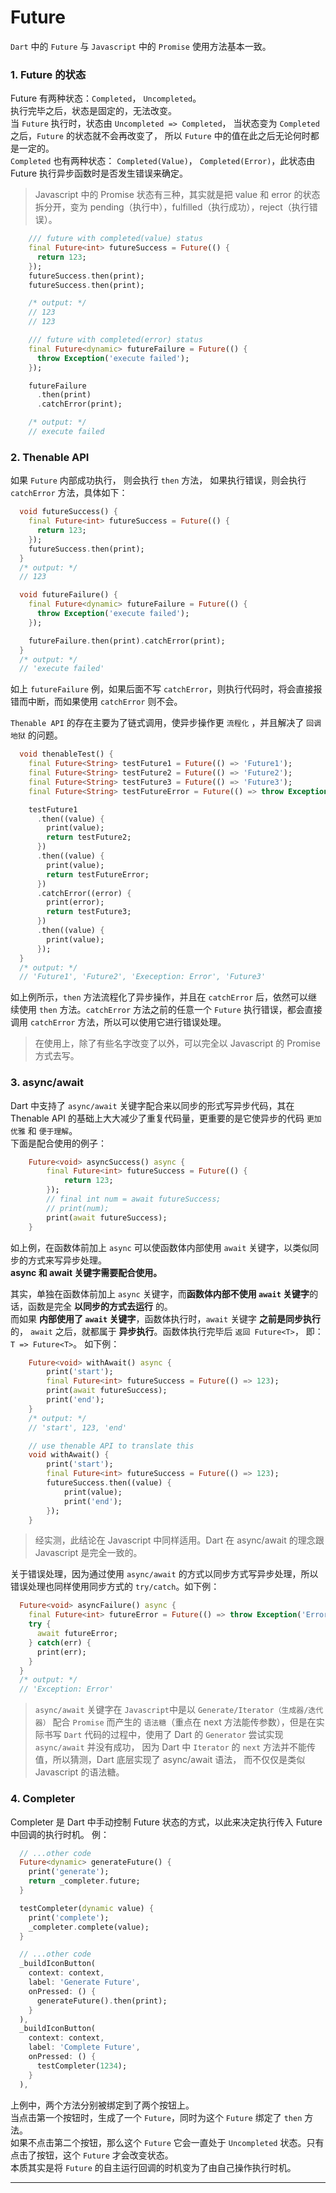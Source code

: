 # Future  
`Dart` 中的 `Future` 与 `Javascript` 中的 `Promise` 使用方法基本一致。  
### 1\. Future 的状态  
Future 有两种状态：`Completed`， `Uncompleted`。  
执行完毕之后，状态是固定的，无法改变。  
当 `Future` 执行时，状态由 `Uncompleted => Completed`， 当状态变为 `Completed` 之后，`Future` 的状态就不会再改变了， 所以 `Future` 中的值在此之后无论何时都是一定的。  
`Completed` 也有两种状态： `Completed(Value)`， `Completed(Error)`，此状态由 Future 执行异步函数时是否发生错误来确定。  
> Javascript 中的 Promise 状态有三种，其实就是把 value 和 error 的状态拆分开，变为 pending（执行中），fulfilled（执行成功），reject（执行错误）。  
```dart
    /// future with completed(value) status
    final Future<int> futureSuccess = Future(() {
      return 123;
    });
    futureSuccess.then(print);
    futureSuccess.then(print);

    /* output: */
    // 123
    // 123

    /// future with completed(error) status
    final Future<dynamic> futureFailure = Future(() {
      throw Exception('execute failed');
    });

    futureFailure
      .then(print)
      .catchError(print);

    /* output: */
    // execute failed
```

### 2\. Thenable API  
如果 `Future` 内部成功执行， 则会执行 `then` 方法， 如果执行错误，则会执行 `catchError` 方法，具体如下：  
```dart
  void futureSuccess() {
    final Future<int> futureSuccess = Future(() {
      return 123;
    });
    futureSuccess.then(print);
  }
  /* output: */
  // 123

  void futureFailure() {
    final Future<dynamic> futureFailure = Future(() {
      throw Exception('execute failed');
    });

    futureFailure.then(print).catchError(print);
  }
  /* output: */
  // 'execute failed'
```
如上 `futureFailure` 例，如果后面不写 `catchError`，则执行代码时，将会直接报错而中断，而如果使用 `catchError` 则不会。  
  
`Thenable API` 的存在主要为了链式调用，使异步操作更 `流程化` ，并且解决了 `回调地狱` 的问题。
```dart
  void thenableTest() {
    final Future<String> testFuture1 = Future(() => 'Future1');
    final Future<String> testFuture2 = Future(() => 'Future2');
    final Future<String> testFuture3 = Future(() => 'Future3');
    final Future<String> testFutureError = Future(() => throw Exception('Error'));

    testFuture1
      .then((value) {
        print(value);
        return testFuture2;
      })
      .then((value) {
        print(value);
        return testFutureError;
      })
      .catchError((error) {
        print(error);
        return testFuture3;
      })
      .then((value) {
        print(value);
      });
  }
  /* output: */
  // 'Future1', 'Future2', 'Exeception: Error', 'Future3'
```
如上例所示，`then` 方法流程化了异步操作，并且在 `catchError` 后，依然可以继续使用 `then` 方法。`catchError` 方法之前的任意一个 `Future` 执行错误，都会直接调用 `catchError` 方法，所以可以使用它进行错误处理。

> 在使用上，除了有些名字改变了以外，可以完全以 Javascript 的 Promise 方式去写。

### 3\. async/await  
Dart 中支持了 `async/await` 关键字配合来以同步的形式写异步代码，其在 Thenable API 的基础上大大减少了重复代码量，更重要的是它使异步的代码 `更加优雅` 和 `便于理解`。  
下面是配合使用的例子：
```dart
    Future<void> asyncSuccess() async {
        final Future<int> futureSuccess = Future(() {
            return 123;
        });
        // final int num = await futureSuccess;
        // print(num);
        print(await futureSuccess);
    }
```
如上例，在函数体前加上 `async` 可以使函数体内部使用 `await` 关键字，以类似同步的方式来写异步处理。  
**async 和 await 关键字需要配合使用。**  

其实，单独在函数体前加上 `async` 关键字，而**函数体内部不使用 `await` 关键字**的话，函数是完全 **以同步的方式去运行** 的。  
而如果 **内部使用了 `await` 关键字**，函数体执行时，`await` 关键字 **之前是同步执行**的， `await` 之后，就都属于 **异步执行**。函数体执行完毕后 `返回 Future<T>`， 即： `T => Future<T>`。
如下例：  
```dart
    Future<void> withAwait() async {
        print('start');
        final Future<int> futureSuccess = Future(() => 123);
        print(await futureSuccess);
        print('end');
    }
    /* output: */
    // 'start', 123, 'end'

    // use thenable API to translate this
    void withAwait() {
        print('start');
        final Future<int> futureSuccess = Future(() => 123);
        futureSuccess.then((value) {
            print(value);
            print('end');
        });
    }
```  
> 经实测，此结论在 Javascript 中同样适用。Dart 在 async/await 的理念跟 Javascript 是完全一致的。  

关于错误处理，因为通过使用 `async/await` 的方式以同步方式写异步处理，所以错误处理也同样使用同步方式的 `try/catch`。如下例：  
```dart
  Future<void> asyncFailure() async {
    final Future<int> futureError = Future(() => throw Exception('Error'));
    try {
      await futureError;
    } catch(err) {
      print(err);
    }
  }
  /* output: */
  // 'Exception: Error'
```

> `async/await` 关键字在 `Javascript`中是以 `Generate/Iterator（生成器/迭代器）` 配合 `Promise` 而产生的 `语法糖`（重点在 next 方法能传参数），但是在实际书写 `Dart` 代码的过程中，使用了 Dart 的 `Generator` 尝试实现 `async/await` 并没有成功， 因为 Dart 中 `Iterator` 的 `next` 方法并不能传值，所以猜测，Dart 底层实现了 async/await 语法， 而不仅仅是类似 Javascript 的语法糖。


### 4\. Completer  
Completer 是 Dart 中手动控制 Future 状态的方式，以此来决定执行传入 Future 中回调的执行时机。
例：  
```dart
  // ...other code
  Future<dynamic> generateFuture() {
    print('generate');
    return _completer.future;
  }

  testCompleter(dynamic value) {
    print('complete');
    _completer.complete(value);
  }

  // ...other code
  _buildIconButton(
    context: context,
    label: 'Generate Future',
    onPressed: () {
      generateFuture().then(print);
    }
  ),
  _buildIconButton(
    context: context,
    label: 'Complete Future',
    onPressed: () {
      testCompleter(1234);
    }
  ),
```
上例中，两个方法分别被绑定到了两个按钮上。  
当点击第一个按钮时，生成了一个 `Future`，同时为这个 `Future` 绑定了 `then` 方法。  
如果不点击第二个按钮，那么这个 `Future` 它会一直处于 `Uncompleted` 状态。只有点击了按钮，这个 `Future` 才会改变状态。  
本质其实是将 `Future` 的自主运行回调的时机变为了由自己操作执行时机。  

---
